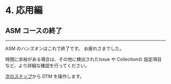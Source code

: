 # 4. 応用編

## ASM コースの終了 

---

ASM のハンズオンはこれで終了です。 お疲れさまでした。

時間に余裕がある場合は、その他に検出されたIssue や Collectionの 設定項目など、より詳細な確認を行ってください。



[次のステップ](../050-dtm-access)から DTM を操作します。

